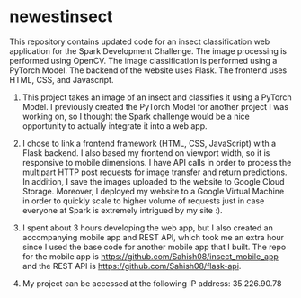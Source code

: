 # newestinsect
This repository contains updated code for an insect classification web application for the Spark Development Challenge.
The image processing is performed using OpenCV.
The image classification is performed using a PyTorch Model.
The backend of the website uses Flask.
The frontend uses HTML, CSS, and Javascript.

1. This project takes an image of an insect and classifies it using a PyTorch Model. I previously created the PyTorch Model for another project I was working on, so I thought the Spark challenge would be a nice opportunity to actually integrate it into a web app.

2. I chose to link a frontend framework (HTML, CSS, JavaScript) with a Flask backend. I also based my frontend on viewport width, so it is responsive to mobile dimensions. I have API calls in order to process the multipart HTTP post requests for image transfer and return predictions. In addition, I save the images uploaded to the website to Google Cloud Storage. Moreover, I deployed my website to a Google Virtual Machine in order to quickly scale to higher volume of requests just in case everyone at Spark is extremely intrigued by my site :).

3. I spent about 3 hours developing the web app, but I also created an accompanying mobile app and REST API, which took me an extra hour since I used the base code for another mobile app that I built. The repo for the mobile app is https://github.com/Sahish08/insect_mobile_app and the REST API is https://github.com/Sahish08/flask-api.

4. My project can be accessed at the following IP address: 35.226.90.78

